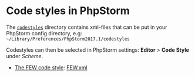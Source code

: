 # Code styles in PhpStorm

The [`codestyles`](codestyles) directory contains xml-files that can be put in your PhpStorm config directory, e.g: `~/Library/Preferences/PhpStorm2017.1/codestyles`

Codestyles can then be selected in PhpStorm settings: __Editor__ > __Code Style__ under *Scheme*.

* [The FEW code style](/FEW%20code%20style.md): [FEW.xml](codestyles/FEW.xml)
